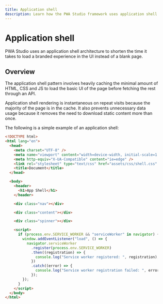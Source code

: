 ```yaml
---
title: Application shell
description: Learn how the PWA Studio framework uses application shell architecture to increase page speed.
---
```


# Application shell

PWA Studio uses an application shell architecture to shorten the time it takes to load a branded experience in the UI instead of a blank page.

## Overview

The application shell pattern involves heavily caching the minimal amount of HTML, CSS and JS to load the basic UI of the page before fetching the rest through an API.

Application shell rendering is instantaneous on repeat visits because the majority of the page is in the cache.
It also prevents unnecessary data usage because it removes the need to download static content more than once.

The following is a simple example of an application shell:

```html
<!DOCTYPE html>
<html lang="en">
  <head>
    <meta charset="UTF-8" />
    <meta name="viewport" content="width=device-width, initial-scale=1.0" />
    <meta http-equiv="X-UA-Compatible" content="ie=edge" />
    <link rel="stylesheet" type="text/css" href="assets/css/shell.css" />
    <title>Document</title>
  </head>

  <body>
    <header>
      <h1>App Shell</h1>
    </header>

    <div class="nav"></div>

    <div class="content"></div>

    <div class="spinner"></div>

    <script>
      if (process.env.SERVICE_WORKER && "serviceWorker" in navigator) {
        window.addEventListener("load", () => {
          navigator.serviceWorker
            .register(process.env.SERVICE_WORKER)
            .then((registration) => {
              console.log("Service worker registered: ", registration);
            })
            .catch((error) => {
              console.log("Service worker registration failed: ", error);
            });
        });
      }
    </script>
  </body>
</html>
```
